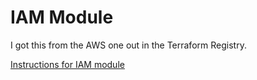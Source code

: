 # IAM Module
I got this from the AWS one out in the Terraform Registry.

[Instructions for IAM module](https://registry.terraform.io/modules/terraform-aws-modules/iam/aws/latest)